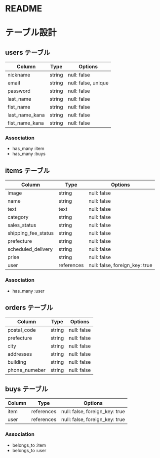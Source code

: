 # README

# テーブル設計

## users テーブル

| Column             | Type   | Options             |
| ------------------ | ------ | ------------------- |
| nickname           | string | null: false         |
| email              | string | null: false, unique |
| password           | string | null: false         |
| last_name          | string | null: false         |
| fist_name          | string | null: false         |
| last_name_kana     | string | null: false         |
| fist_name_kana     | string | null: false         |

### Association
- has_many :item
- has_many :buys

##  items テーブル

| Column              | Type       | Options                        |
| ------------------- | ---------- | ------------------------------ |
| image               | string     | null: false                    |
| name                | string     | null: false                    |
| text                | text       | null: false                    |
| category            | string     | null: false                    |
| sales_status        | string     | null: false                    |
| shipping_fee_status | string     | null: false                    |
| prefecture          | string     | null: false                    |
| scheduled_delivery  | string     | null: false                    |
| prise               | string     | null: false                    |
| user                | references | null: false, foreign_key: true |

### Association
- has_many :user

##  orders テーブル

| Column        | Type       | Options     |
| ------------- | ---------- | ----------- |
| postal_code   | string     | null: false |
| prefecture    | string     | null: false |
| city          | string     | null: false |
| addresses     | string     | null: false |
| building      | string     | null: false |
| phone_numeber | string     | null: false |

##  buys テーブル

| Column    | Type       | Options                        |
| --------- | ---------- | ------------------------------ |
| item      | references | null: false, foreign_key: true |
| user      | references | null: false, foreign_key: true |

### Association

- belongs_to :item
- belongs_to :user